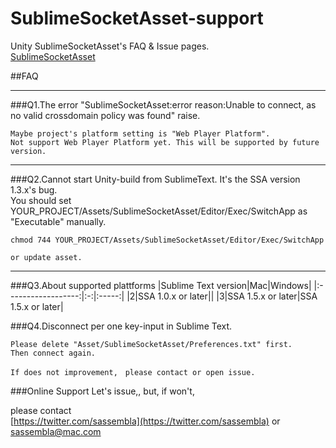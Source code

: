 SublimeSocketAsset-support
==========================

Unity SublimeSocketAsset's FAQ &amp; Issue pages.  
[SublimeSocketAsset](https://www.assetstore.unity3d.com/#/content/8003)


##FAQ
- - -
###Q1.The error "SublimeSocketAsset:error  reason:Unable to connect, as no valid crossdomain policy was found" raise.  

	Maybe project's platform setting is "Web Player Platform".
	Not support Web Player Platform yet. This will be supported by future version.
	
- - -
###Q2.Cannot start Unity-build from SublimeText.
	It's the SSA version 1.3.x's bug.  
	You should set YOUR_PROJECT/Assets/SublimeSocketAsset/Editor/Exec/SwitchApp as "Executable" manually. 
	
	chmod 744 YOUR_PROJECT/Assets/SublimeSocketAsset/Editor/Exec/SwitchApp
	
	or update asset.
	
- - -
###Q3.About supported plattforms
|Sublime Text version|Mac|Windows|
|:------------------:|:-:|:-----:|
|2|SSA 1.0.x or later||
|3|SSA 1.5.x or later|SSA 1.5.x or later|

###Q4.Disconnect per one key-input in Sublime Text.

	Please delete "Asset/SublimeSocketAsset/Preferences.txt" first.
	Then connect again.
	
	If does not improvement,　please contact or open issue.
	
###Online Support
Let's issue,, but, if won't,

please contact   
[https://twitter.com/sassembla](https://twitter.com/sassembla)
or
[sassembla@mac.com](mailto:sassembla@mac.com)